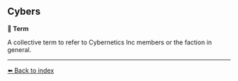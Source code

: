 ## Cybers

**📑 Term**

A collective term to refer to Cybernetics Inc members or the faction in general.


----------
[⬅️ Back to index](../#7b30_s)